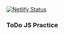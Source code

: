 [![Netlify Status](https://api.netlify.com/api/v1/badges/895c59dc-991a-42dc-845e-84e37fcfbfba/deploy-status)](https://app.netlify.com/sites/wizardly-chandrasekhar-eb8533/deploys)

### ToDo JS Practice
